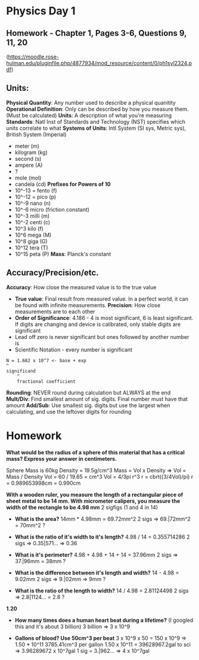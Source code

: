 # Physics Day 1
## Homework - Chapter 1, Pages 3-6, Questions 9, 11, 20
(https://moodle.rose-hulman.edu/pluginfile.php/4877934/mod_resource/content/0/ph1syl2324.pdf)

## Units:
**Physical Quantity**: Any number used to describe a physical quanitity
**Operational Definition**: Only can be described by how you measure them. (Must be calculated)
**Units**: A description of what you're measuring 
**Standards**: Natl Inst of Standards and Technology (NST) specifies which units correlate to what
**Systems of Units**: Intl System (SI sys, Metric sys), British System (Imperial)
- meter (m)
- kilogram (kg)
- second (s)
- ampere (A)
- ?
- mole (mol)
- candela (cd)
**Prefixes for Powers of 10**
- 10^-13 = fento (f)
- 10^-12 = pico (p)
- 10^-9 nano (n)
- 10^-6 micro (friction constant)
- 10^-3 milli (m)
- 10^-2 centi (c)
- 10^3 kilo (f)
- 10^6 mega (M)
- 10^8 giga (G)
- 10^12 tera (T)
- 10^15 peta (P)
**Mass**: Planck's constant

## Accuracy/Precision/etc.
**Accuracy**: How close the measured value is to the true value
- **True value**: Final result from measured value. In a perfect world, it can be found with infinite measurements.
**Precision**: How close measurements are to each other
- **Order of Significance**: 4.186 - 4 is most significant, 6 is least significant. If digits are changing and device is calibrated, only stable digits are significant
- Lead off zero is never significant but ones followed by another number is
- Scientific Notation - every number is significant
```
N = 1.682 x 10^7 <- base + exp
^
significand
    ^
    fractional coefficient
```
**Rounding**: NEVER round during calculation but ALWAYS at the end
**Mult/Div**: Find smallest amount of sig. digits. Final number must have that amount
**Add/Sub**: Use smallest sig. digits but use the largest when calculating, and use the leftover digits for rounding



# Homework
**What would be the radius of a sphere of this material that has a critical mass? Express your answer in centimeters.**

Sphere Mass is 60kg
Density = 19.5g/cm^3
Mass = Vol x Density
=> Vol = Mass / Density
Vol = 60 / 19.65 =  cm^3
Vol = 4/3pi r^3
r = cbrt((3/4Vol)/pi)
r = 0.989653998cm = 0.990cm

**With a wooden ruler, you measure the length of a rectangular piece of sheet metal to be 14 mm. With micrometer calipers, you measure the width of the rectangle to be 4.98 mm**
2 sigfigs (1 and 4 in 14)
- **What is the area?**
14mm * 4.98mm = 69.72mm^2
2 sigs => 69.|72mm^2 = 70mm^2 ?

- **What is the ratio of it's width to it's length?**
4.98 / 14 = 0.355714286
2 sigs => 0.35|571... => 0.36

- **What is it's perimeter?**
4.98 + 4.98 + 14 + 14 = 37.96mm
2 sigs => 37.|96mm = 38mm ?

- **What is the difference between it's length and width?**
14 - 4.98 = 9.02mm
2 sigs => 9.|02mm => 9mm ?

- **What is the ratio of the length to width?**
14 / 4.98 = 2.81124498
2 sigs => 2.8|1124... = 2.8 ?

**1.20**
- **How many times does a human heart beat during a lifetime?**
(I googled this and it's about 3 billion)
3 billion => 3 x 10^9

- **Gallons of blood? Use 50cm^3 per beat**
3 x 10^9
x 50 = 150 x 10^9 => 1.50 * 10^11
3785.41cm^3 per gallon
1.50 x 10^11 = 39628967.2gal
to sci => 3.96289672 x 10^7gal
1 sig = 3.|962... => 4 x 10^7gal

